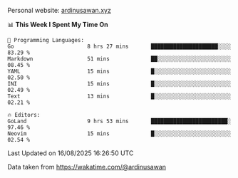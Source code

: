 Personal website: [ardinusawan.xyz](https://ardinusawan.xyz)

<!--START_SECTION:waka-->
📊 **This Week I Spent My Time On** 

```text
💬 Programming Languages: 
Go                       8 hrs 27 mins       █████████████████████░░░░   83.29 % 
Markdown                 51 mins             ██░░░░░░░░░░░░░░░░░░░░░░░   08.45 % 
YAML                     15 mins             █░░░░░░░░░░░░░░░░░░░░░░░░   02.50 % 
INI                      15 mins             █░░░░░░░░░░░░░░░░░░░░░░░░   02.49 % 
Text                     13 mins             █░░░░░░░░░░░░░░░░░░░░░░░░   02.21 % 

🔥 Editors: 
GoLand                   9 hrs 53 mins       ████████████████████████░   97.46 % 
Neovim                   15 mins             █░░░░░░░░░░░░░░░░░░░░░░░░   02.54 % 
```


 Last Updated on 16/08/2025 16:26:50 UTC
<!--END_SECTION:waka-->
Data taken from https://wakatime.com/@ardinusawan
